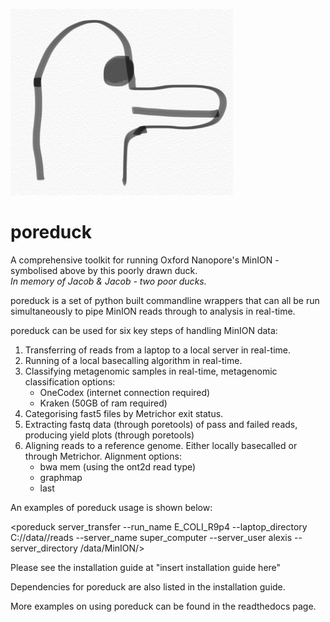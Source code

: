 ![Poreduck Logo](/images/poreduck_logo.png)
# poreduck 
A comprehensive toolkit for running Oxford Nanopore's MinION - symbolised above by this poorly drawn duck.  
*In memory of Jacob & Jacob - two poor ducks.*  

poreduck is a set of python built commandline wrappers that can all be run simultaneously to pipe MinION reads 
through to analysis in real-time.  

poreduck can be used for six key steps of handling MinION data:  

1.  Transferring of reads from a laptop to a local server in real-time.  
2.  Running of a local basecalling algorithm in real-time.  
3.  Classifying metagenomic samples in real-time, metagenomic classification options:  
    +  OneCodex (internet connection required)  
    +  Kraken  (50GB of ram required)    
4.  Categorising fast5 files by Metrichor exit status.  
5.  Extracting fastq data (through poretools) of pass and failed reads, producing yield plots (through poretools)    
6.  Aligning reads to a reference genome. Either locally basecalled or through Metrichor. Alignment options:  
    +  bwa mem (using the ont2d read type)  
    +  graphmap  
    +  last  

An examples of poreduck usage is shown below:

<poreduck server_transfer --run_name E_COLI_R9p4 --laptop_directory C://data//reads --server_name super_computer --server_user alexis --server_directory /data/MinION/>


Please see the installation guide at "insert installation guide here"

Dependencies for poreduck are also listed in the installation guide.

More examples on using poreduck can be found in the readthedocs page.
